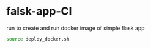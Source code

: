 # falsk-app-CI


run to create and run docker image of simple flask app

```bash 
source deploy_docker.sh
```

